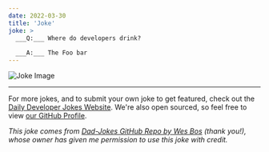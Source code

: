 ```yaml
---
date: 2022-03-30
title: 'Joke'
joke: >
  ___Q:___ Where do developers drink?
  
  ___A:___ The Foo bar
---
```



![Joke Image](https://private.xtrp.io/projects/DailyDeveloperJokes/public_image_server/images/5e12597fe0374.png)

---

For more jokes, and to submit your own joke to get featured, check out the [Daily Developer Jokes Website](https://dailydeveloperjokes.github.io/). We're also open sourced, so feel free to view [our GitHub Profile](https://github.com/dailydeveloperjokes).


_This joke comes from [Dad-Jokes GitHub Repo by Wes Bos](https://github.com/wesbos/dad-jokes) (thank you!), whose owner has given me permission to use this joke with credit._

<!--
Joke text:
**Q:** Where do developers drink?

**A:** The Foo bar
 -->


